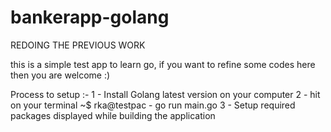 # bankerapp-golang
REDOING THE PREVIOUS WORK

this is a simple test app to learn go, if you want to refine some codes here then you are welcome :) 

Process to setup :- 
1 - Install Golang latest version on your computer
2 - hit on your terminal ~$ rka@testpac - go run main.go 
3 - Setup required packages displayed while building the application 
